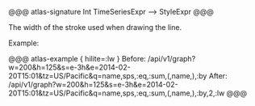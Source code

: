 @@@ atlas-signature
Int
TimeSeriesExpr
-->
StyleExpr
@@@

The width of the stroke used when drawing the line.

Example:

@@@ atlas-example { hilite=:lw }
Before: /api/v1/graph?w=200&h=125&s=e-3h&e=2014-02-20T15:01&tz=US/Pacific&q=name,sps,:eq,:sum,(,name,),:by
After: /api/v1/graph?w=200&h=125&s=e-3h&e=2014-02-20T15:01&tz=US/Pacific&q=name,sps,:eq,:sum,(,name,),:by,2,:lw
@@@
